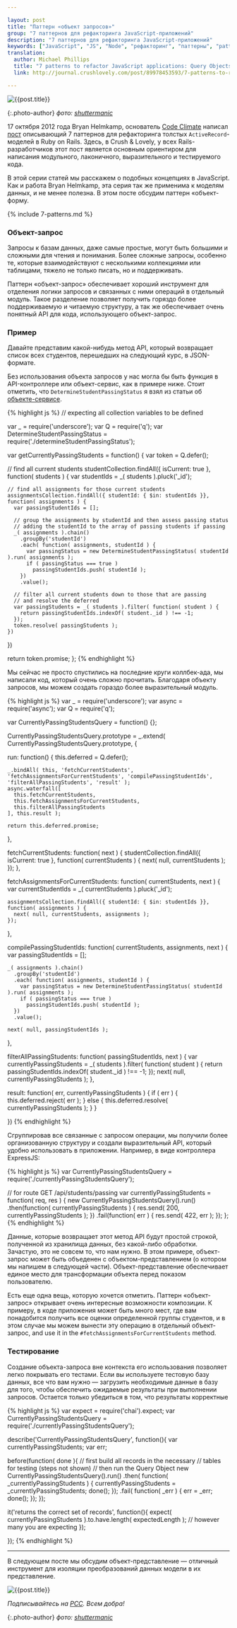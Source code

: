 ```yaml
---

layout: post
title: "Паттерн «объект запросов»"
group: "7 паттернов для рефакторинга JavaScript-приложений"
description: "7 паттернов для рефакторинга JavaScript-приложений"
keywords: ["JavaScript", "JS", "Node", "рефакторинг", "паттерны", "patterns", "crushlovely"]
translation:
  author: Michael Phillips
  title: "7 patterns to refactor JavaScript applications: Query Objects"
  link: http://journal.crushlovely.com/post/89978453593/7-patterns-to-refactor-javascript-applications-query

---
```


![{{post.title}}](/assets/articles-assets/footer/l/l-7.jpg)

{:.photo-author}
_фото: [shuttermanic](https://www.flickr.com/photos/shuttermanic/)_

17 октября 2012 года Bryan Helmkamp, основатель [Code Climate][1] написал
[пост][2] описывающий 7 паттернов для рефакторинга толстых `ActiveRecord`-моделей
в Ruby on Rails. Здесь, в Crush & Lovely, у всех Rails-разработчиков этот пост
является основным ориентиром для написания модульного, лаконичного, выразительного
и тестируемого кода.

В этой серии статей мы расскажем о подобных концепциях в JavaScript. Как и работа
Bryan Helmkamp, эта серия так же применима к моделям данных, и не менее полезна.
В этом посте обсудим паттерн «объект-форму.

[1]: https://codeclimate.com/
[2]: http://blog.codeclimate.com/blog/2012/10/17/7-ways-to-decompose-fat-activerecord-models/

{% include 7-patterns.md %}

### Объект-запрос

Запросы к базам данных, даже самые простые, могут быть большими и сложными
для чтения и понимания. Более сложные запросы, особенно те, которые
взаимодействуют с несколькими коллекциями или таблицами, тяжело не только
писать, но и поддерживать.

Паттерн «объект-запрос» обеспечивает хороший инструмент для отделения
логики запросов и связанных с ними операций в отдельный модуль. Такое
разделение позволяет получить горяздо более поддерживаемую и читаемую
структуру, а так же обеспечивает очень понятный API для кода, использующего
объект-запрос.


### Пример

Давайте представим какой-нибудь метод API, который возвращает список
всех студентов, перешедших на следующий курс, в JSON-формате. 

Без использования объекта запросов у нас могла бы быть функция в API-контроллере или объект-сервис, как в примере ниже. Стоит отметить,  что
`DetermineStudentPassingStatus` я взял из статьи об [объекте-сервисе][3].

{% highlight js %}
// expecting all collection variables to be defined

var _ = require('underscore');
var Q = require('q');
var DetermineStudentPassingStatus = require('./determineStudentPassingStatus');

var getCurrentlyPassingStudents = function() {
  var token = Q.defer();  

  // find all current students
  studentCollection.findAll({ isCurrent: true }, function( students ) {
    var studentIds = _( students ).pluck('_id');

    // find all assignments for those current students
    assignmentsCollection.findAll({ studentId: { $in: studentIds }}, function( assignments ) {
      var passingStudentIds = [];

      // group the assignments by studentId and then assess passing status
      // adding the studentId to the array of passing students if passing
      _( assignments ).chain()
        .groupBy('studentId')
        .each( function( assignments, studentId ) {
          var passingStatus = new DetermineStudentPassingStatus( studentId ).run( assignments );
          if ( passingStatus === true )
            passingStudentIds.push( studentId );
        })
        .value();

      // filter all current students down to those that are passing
      // and resolve the deferred
      var passingStudents = _( students ).filter( function( student ) {
        return passingStudentIds.indexOf( student._id ) !== -1;
      });
      token.resolve( passingStudents );
    })
  })

  return token.promise;
};
{% endhighlight %}

[3]: /2014/08/04/7-patterns-to-refactor-javascript-applications-service-object/

Мы сейчас не просто спустились на последние круги коллбек-ада, мы написали
код, который очень сложно прочитать. Благодаря объекту запросов, мы
можем создать гораздо более выразительный модуль.

{% highlight js %}
var _ = require('underscore');
var async = require('async');
var Q = require('q');

var CurrentlyPassingStudentsQuery = function() {};

CurrentlyPassingStudentsQuery.prototype = _.extend( CurrentlyPassingStudentsQuery.prototype, {

  run: function() {
    this.deferred = Q.defer();

    _.bindAll( this, 'fetchCurrentStudents', 'fetchAssignmentsForCurrentStudents', 'compilePassingStudentIds', 'filterAllPassingStudents', 'result' );
    async.waterfall([
      this.fetchCurrentStudents,
      this.fetchAssignmentsForCurrentStudents,
      this.filterAllPassingStudents
    ], this.result );

    return this.deferred.promise;
  },

  fetchCurrentStudents: function( next ) {
    studentCollection.findAll({ isCurrent: true }, function( currentStudents ) {
      next( null, currentStudents );
    });
  },

  fetchAssignmentsForCurrentStudents: function( currentStudents, next ) {
    var currentStudentIds = _( currentStudents ).pluck('_id');

    assignmentsCollection.findAll({ studentId: { $in: studentIds }}, function( assignments ) {
      next( null, currentStudents, assignments );
    });
  },

  compilePassingStudentIds: function( currentStudents, assignments, next ) {
    var passingStudentIds = [];

    _( assignments ).chain()
      .groupBy('studentId')
      .each( function( assignments, studentId ) {
        var passingStatus = new DetermineStudentPassingStatus( studentId ).run( assignments );
        if ( passingStatus === true )
          passingStudentIds.push( studentId );
      })
      .value();

    next( null, passingStudentIds );
  },

  filterAllPassingStudents: function( passingStudentIds, next ) {
    var currentlyPassingStudents = _( students ).filter( function( student ) {
      return passingStudentIds.indexOf( student._id ) !== -1;
    });
    next( null, currentlyPassingStudents );
  },

  result: function( err, currentlyPassingStudents ) {
    if ( err ) {
      this.deferred.reject( err );
    } else {
      this.deferred.resolve( currentlyPassingStudents );
    }
  }

})
{% endhighlight %}

Сгруппировав все связанные с запросом операции, мы получили более
организованную структуру и создали выразительный API, который удобно
использовать в приложении. Например, в виде контроллера ExpressJS:

{% highlight js %}
var CurrentlyPassingStudentsQuery = require('./currentlyPassingStudentsQuery');

// for route GET /api/students/passing
var currentlyPassingStudents = function( req, res ) {
  new CurrentlyPassingStudentsQuery().run()
    .then(function( currentlyPassingStudents ) {
      res.send( 200, currentlyPassingStudents );
    })
    .fail(function( err ) {
      res.send( 422, err );
    });
};
{% endhighlight %}

Данные, которые возвращает этот метод API будут простой строкой, полученной
из хранилища данных, без какой-либо обработки. Зачастую, это не совсем
то, что нам нужно. В этом примере, объект-запрос может быть объеденен
с объектом-представлением (о котором мы напишем в следующей части). Объект-представление
обеспечивает единое место для трансформации объекта перед показом пользователю.

Есть еще одна вещь, которую хочется отметить. Паттерн «объект-запрос»
открывает очень интересные возможности композиции. К примеру, в коде
приложения может быть много мест, где вам понадобится получить все оценки
определенной группы студентов, и в этом случае мы можем вынести эту
операцию в отдельный объект-запрос, and use it in the 
`#fetchAssignmentsForCurrentStudents` method.

### Тестирование

Создание объекта-запроса вне контекста его использования позволяет
легко покрывать его тестами. Если вы используете тестовую базу данных,
все что вам нужно — загрузить необходимые данные в базу для того, чтобы
обеспечить ожидаемые результаты при выполнении запросов. Остается
только убедиться в том, что результаты корректные

{% highlight js %}
var expect = require('chai').expect;
var CurrentlyPassingStudentsQuery = require('./currentlyPassingStudentsQuery');

describe('CurrentlyPassingStudentsQuery', function(){
  var currentlyPassingStudents;
  var err;

  before(function( done ){
    // first build all records in the necessary
    // tables for testing (steps not shown)
    // then run the Query Object
    new CurrentlyPassingStudentsQuery().run()
      .then( function( _currentlyPassingStudents ) {
        currentlyPassingStudents = _currentlyPassingStudents;
        done();
      });
      .fail( function( _err ) {
        err = _err;
        done();
      });
  });

  it('returns the correct set of records', function(){
    expect( currentlyPassingStudents ).to.have.length( expectedLength ); // however many you are expecting
  });

});
{% endhighlight %}
* * * * *

В следующем посте мы обсудим объект-представление — отличный инструмент для
изоляции преобразований данных модели в их представление.

![{{post.title}}](/assets/articles-assets/footer/l/l-8.jpg)

_Подписывайтесь на [РСС](http://feeds.feedburner.com/anton-shuvalov/FJHar).
Всем добра!_

{:.photo-author}
_фото: [shuttermanic](https://www.flickr.com/photos/shuttermanic/)_
